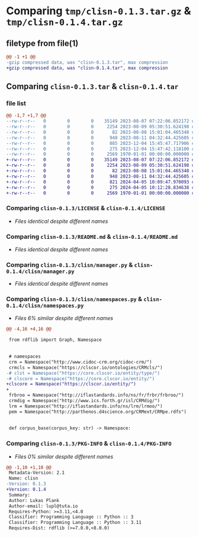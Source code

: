 # Comparing `tmp/clisn-0.1.3.tar.gz` & `tmp/clisn-0.1.4.tar.gz`

## filetype from file(1)

```diff
@@ -1 +1 @@
-gzip compressed data, was "clisn-0.1.3.tar", max compression
+gzip compressed data, was "clisn-0.1.4.tar", max compression
```

## Comparing `clisn-0.1.3.tar` & `clisn-0.1.4.tar`

### file list

```diff
@@ -1,7 +1,7 @@
--rw-r--r--   0        0        0    35149 2023-08-07 07:22:06.852172 clisn-0.1.3/LICENSE
--rw-r--r--   0        0        0     2254 2023-08-09 05:30:51.624198 clisn-0.1.3/README.md
--rw-r--r--   0        0        0       82 2023-08-08 15:01:04.465348 clisn-0.1.3/clisn/__init__.py
--rw-r--r--   0        0        0      948 2023-08-11 04:32:44.425605 clisn-0.1.3/clisn/manager.py
--rw-r--r--   0        0        0      885 2023-12-04 15:45:47.717906 clisn-0.1.3/clisn/namespaces.py
--rw-r--r--   0        0        0      275 2023-12-04 15:47:42.118100 clisn-0.1.3/pyproject.toml
--rw-r--r--   0        0        0     2569 1970-01-01 00:00:00.000000 clisn-0.1.3/PKG-INFO
+-rw-r--r--   0        0        0    35149 2023-08-07 07:22:06.852172 clisn-0.1.4/LICENSE
+-rw-r--r--   0        0        0     2254 2023-08-09 05:30:51.624198 clisn-0.1.4/README.md
+-rw-r--r--   0        0        0       82 2023-08-08 15:01:04.465348 clisn-0.1.4/clisn/__init__.py
+-rw-r--r--   0        0        0      948 2023-08-11 04:32:44.425605 clisn-0.1.4/clisn/manager.py
+-rw-r--r--   0        0        0      821 2024-04-05 10:09:47.970093 clisn-0.1.4/clisn/namespaces.py
+-rw-r--r--   0        0        0      275 2024-04-05 10:12:28.834638 clisn-0.1.4/pyproject.toml
+-rw-r--r--   0        0        0     2569 1970-01-01 00:00:00.000000 clisn-0.1.4/PKG-INFO
```

### Comparing `clisn-0.1.3/LICENSE` & `clisn-0.1.4/LICENSE`

 * *Files identical despite different names*

### Comparing `clisn-0.1.3/README.md` & `clisn-0.1.4/README.md`

 * *Files identical despite different names*

### Comparing `clisn-0.1.3/clisn/manager.py` & `clisn-0.1.4/clisn/manager.py`

 * *Files identical despite different names*

### Comparing `clisn-0.1.3/clisn/namespaces.py` & `clisn-0.1.4/clisn/namespaces.py`

 * *Files 6% similar despite different names*

```diff
@@ -4,16 +4,16 @@
 
 from rdflib import Graph, Namespace
 
 
 # namespaces
 crm = Namespace("http://www.cidoc-crm.org/cidoc-crm/")
 crmcls = Namespace("https://clscor.io/ontologies/CRMcls/")
-# clst = Namespace("https://core.clscor.io/entity/type/")
-# clscore = Namespace("https://core.clscor.io/entity/")
+clscore = Namespace("https://clscor.io/entity/")
+
 frbroo = Namespace("http://iflastandards.info/ns/fr/frbr/frbroo/")
 crmdig = Namespace("http://www.ics.forth.gr/isl/CRMdig/")
 lrm = Namespace("http://iflastandards.info/ns/lrm/lrmoo/")
 pem = Namespace("http://parthenos.d4science.org/CRMext/CRMpe.rdfs")
 
 
 def corpus_base(corpus_key: str) -> Namespace:
```

### Comparing `clisn-0.1.3/PKG-INFO` & `clisn-0.1.4/PKG-INFO`

 * *Files 0% similar despite different names*

```diff
@@ -1,10 +1,10 @@
 Metadata-Version: 2.1
 Name: clisn
-Version: 0.1.3
+Version: 0.1.4
 Summary: 
 Author: Lukas Plank
 Author-email: lupl@tuta.io
 Requires-Python: >=3.11,<4.0
 Classifier: Programming Language :: Python :: 3
 Classifier: Programming Language :: Python :: 3.11
 Requires-Dist: rdflib (>=7.0.0,<8.0.0)
```


